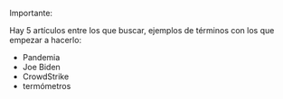 
Importante:

Hay 5 artículos entre los que buscar, ejemplos de términos con los que empezar a hacerlo:

- Pandemia
- Joe Biden
- CrowdStrike
- termómetros

